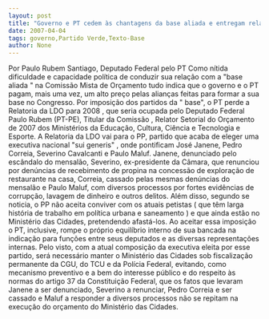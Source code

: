```yaml
---
layout: post
title: "Governo e PT cedem às chantagens da base aliada e entregam relatoria da LDO 2008 a um Partido Podre"
date: 2007-04-04
tags: governo,Partido Verde,Texto-Base
author: None
---
```

Por Paulo Rubem Santiago, Deputado Federal pelo PT
Como nítida dificuldade e capacidade política de conduzir sua relação com a \"base aliada \" na Comissão Mista de Orçamento tudo indica que o governo e o PT pagam, mais uma vez, um alto preço pelas alianças feitas para formar a sua base no Congresso.
Por imposição dos partidos da \" base\", o PT perde a Relatoria da LDO para 2008 , que seria ocupada pelo Deputado Federal Paulo Rubem (PT-PE), Titular da Comissão , Relator Setorial do Orçamento de 2007 dos Ministérios da Educação, Cultura, Ciência e Tecnologia e Esporte.
A Relatoria da LDO vai para o PP, partido que acaba de eleger uma executiva nacional \"sui generis\" , onde pontificam José Janene, Pedro Correia, Severino Cavalcanti e Paulo Maluf.
Janene, denunciado pelo escândalo do mensalão, Severino, ex-presidente da Câmara, que renunciou por denúncias de recebimento de propina na concessão de exploração de restaurante na casa, Correia, cassado pelas mesmas denúncias do mensalão e Paulo Maluf, com diversos processos por fortes evidências de corrupção, lavagem de dinheiro e outros delitos. 
Além disso, segundo se noticia, o PP não aceita conviver com os atuais petistas ( que têm larga história de trabalho em política urbana e saneamento ) e que ainda estão no Ministério das Cidades, pretendendo afastá-los.
Ao aceitar essa imposição o PT, inclusive, rompe o próprio equilíbrio interno de sua bancada na indicação para funções entre seus deputados e as diversas representações internas.
Pelo visto, com a atual composição da executiva eleita por esse partido, será necessário manter o Ministério das Cidades sob fiscalização permanente da CGU, do TCU e da Polícia Federal, evitando, como mecanismo preventivo e a bem do interesse público e do respeito às normas do artigo 37 da Constituição Federal, que os fatos que levaram Janene a ser denunciado, Severino a renunciar, Pedro Correia e ser cassado e Maluf a responder a diversos processos não se repitam na execução do orçamento do Ministério das Cidades. 